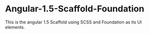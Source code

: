 # Angular-1.5-Scaffold-Foundation
This is the angular 1.5 Scaffold using SCSS and Foundation as its UI elements. 

